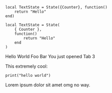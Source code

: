 <div class="tab_holder" code_only>
<tab name = "Compressed" active="yes">

```luau
local TextState = State({Counter}, function()
	return "Hello"
end)
```

</tab>

<tab name = "Spacious">

```luau
local TextState = State(
	{ Counter },
	function()
		return "Hello"
	end
)
```

</tab>
</div>

<div class="tab_holder">
<tab name="Tab1" active="yes">
Hello World
</tab>
<tab name="Tab2">
Foo Bar
</tab>
<tab name="Tab3">
You just opened Tab 3
</tab>
<tab name="Tab4">

This extremely cool:

```luau
print("hello world")
```

</tab>
<tab name="lipsum">
Lorem ipsum dolor sit amet omg no way.
</tab>
</div>
